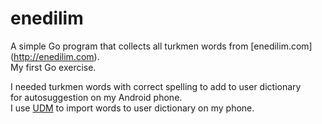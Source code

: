 enedilim
========

A simple Go program that collects all turkmen words from [enedilim.com] (http://enedilim.com).  
My first Go exercise.  

I needed turkmen words with correct spelling to add to user dictionary  
for autosuggestion on my Android phone.  
I use [UDM](https://play.google.com/store/apps/details?id=com.usr.dict.mgr&feature=search_result#?t=W251bGwsMSwyLDEsImNvbS51c3IuZGljdC5tZ3IiXQ..) to import words to user dictionary on my phone.
